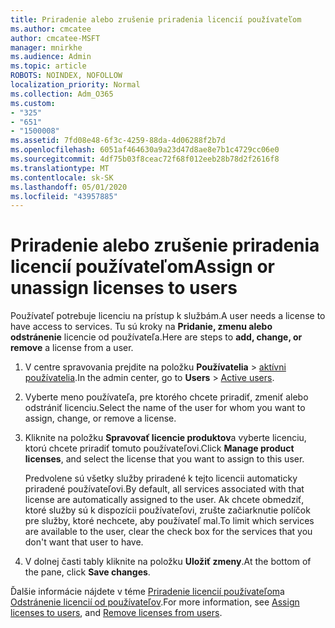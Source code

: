 ```yaml
---
title: Priradenie alebo zrušenie priradenia licencií používateľom
ms.author: cmcatee
author: cmcatee-MSFT
manager: mnirkhe
ms.audience: Admin
ms.topic: article
ROBOTS: NOINDEX, NOFOLLOW
localization_priority: Normal
ms.collection: Adm_O365
ms.custom:
- "325"
- "651"
- "1500008"
ms.assetid: 7fd08e48-6f3c-4259-88da-4d06288f2b7d
ms.openlocfilehash: 6051af464630a9a23d47d8ae8e7b1c4729cc06e0
ms.sourcegitcommit: 4df75b03f8ceac72f68f012eeb28b78d2f2616f8
ms.translationtype: MT
ms.contentlocale: sk-SK
ms.lasthandoff: 05/01/2020
ms.locfileid: "43957885"
---
```

# <a name="assign-or-unassign-licenses-to-users"></a><span data-ttu-id="c2ff0-102">Priradenie alebo zrušenie priradenia licencií používateľom</span><span class="sxs-lookup"><span data-stu-id="c2ff0-102">Assign or unassign licenses to users</span></span>

<span data-ttu-id="c2ff0-103">Používateľ potrebuje licenciu na prístup k službám.</span><span class="sxs-lookup"><span data-stu-id="c2ff0-103">A user needs a license to have access to services.</span></span> <span data-ttu-id="c2ff0-104">Tu sú kroky na **Pridanie, zmenu alebo odstránenie** licencie od používateľa.</span><span class="sxs-lookup"><span data-stu-id="c2ff0-104">Here are steps to **add, change, or remove** a license from a user.</span></span>
  
1. <span data-ttu-id="c2ff0-105">V centre spravovania prejdite na položku **Používatelia** \> [aktívni používatelia](https://go.microsoft.com/fwlink/p/?linkid=834822).</span><span class="sxs-lookup"><span data-stu-id="c2ff0-105">In the admin center, go to **Users** \> [Active users](https://go.microsoft.com/fwlink/p/?linkid=834822).</span></span>

2. <span data-ttu-id="c2ff0-106">Vyberte meno používateľa, pre ktorého chcete priradiť, zmeniť alebo odstrániť licenciu.</span><span class="sxs-lookup"><span data-stu-id="c2ff0-106">Select the name of the user for whom you want to assign, change, or remove a license.</span></span>

3. <span data-ttu-id="c2ff0-107">Kliknite na položku **Spravovať licencie produktov**a vyberte licenciu, ktorú chcete priradiť tomuto používateľovi.</span><span class="sxs-lookup"><span data-stu-id="c2ff0-107">Click **Manage product licenses**, and select the license that you want to assign to this user.</span></span>

    <span data-ttu-id="c2ff0-108">Predvolene sú všetky služby priradené k tejto licencii automaticky priradené používateľovi.</span><span class="sxs-lookup"><span data-stu-id="c2ff0-108">By default, all services associated with that license are automatically assigned to the user.</span></span> <span data-ttu-id="c2ff0-109">Ak chcete obmedziť, ktoré služby sú k dispozícii používateľovi, zrušte začiarknutie políčok pre služby, ktoré nechcete, aby používateľ mal.</span><span class="sxs-lookup"><span data-stu-id="c2ff0-109">To limit which services are available to the user, clear the check box for the services that you don't want that user to have.</span></span>

4. <span data-ttu-id="c2ff0-110">V dolnej časti tably kliknite na položku **Uložiť zmeny**.</span><span class="sxs-lookup"><span data-stu-id="c2ff0-110">At the bottom of the pane, click **Save changes**.</span></span>

<span data-ttu-id="c2ff0-111">Ďalšie informácie nájdete v téme [Priradenie licencií používateľom](https://docs.microsoft.com/office365/admin/subscriptions-and-billing/assign-licenses-to-users)a [Odstránenie licencií od používateľov](https://docs.microsoft.com/office365/admin/subscriptions-and-billing/remove-licenses-from-users).</span><span class="sxs-lookup"><span data-stu-id="c2ff0-111">For more information, see [Assign licenses to users](https://docs.microsoft.com/office365/admin/subscriptions-and-billing/assign-licenses-to-users), and [Remove licenses from users](https://docs.microsoft.com/office365/admin/subscriptions-and-billing/remove-licenses-from-users).</span></span>
